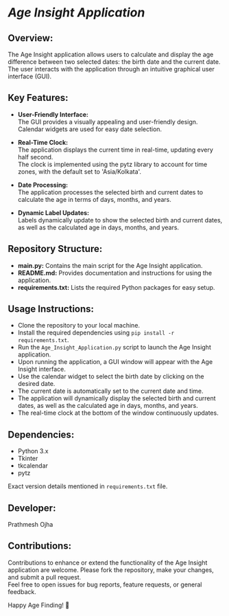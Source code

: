 # _Age Insight Application_

## Overview:
  The Age Insight application allows users to calculate and display the age difference between two selected dates: the birth date and the current date. The user interacts with the application through an intuitive graphical user interface (GUI).

## Key Features:
  - **User-Friendly Interface:**  
    The GUI provides a visually appealing and user-friendly design.  
    Calendar widgets are used for easy date selection.

  - **Real-Time Clock:**  
    The application displays the current time in real-time, updating every half second.  
    The clock is implemented using the pytz library to account for time zones, with the default set to 'Asia/Kolkata'.

  - **Date Processing:**  
    The application processes the selected birth and current dates to calculate the age in terms of days, months, and years.

  - **Dynamic Label Updates:**  
    Labels dynamically update to show the selected birth and current dates, as well as the calculated age in days, months, and years.

## Repository Structure:
  - **main.py:** Contains the main script for the Age Insight application.
  - **README.md:** Provides documentation and instructions for using the application.
  - **requirements.txt:** Lists the required Python packages for easy setup.

## Usage Instructions:
  - Clone the repository to your local machine.
  - Install the required dependencies using ```pip install -r requirements.txt```.
  - Run the `Age_Insight_Application.py` script to launch the Age Insight application.
  - Upon running the application, a GUI window will appear with the Age Insight interface.
  - Use the calendar widget to select the birth date by clicking on the desired date.
  - The current date is automatically set to the current date and time.
  - The application will dynamically display the selected birth and current dates, as well as the calculated age in days, months, and years.
  - The real-time clock at the bottom of the window continuously updates.

## Dependencies:
  - Python 3.x
  - Tkinter
  - tkcalendar
  - pytz

Exact version details mentioned in `requirements.txt` file.

## Developer:
  Prathmesh Ojha

## Contributions:
  Contributions to enhance or extend the functionality of the Age Insight application are welcome. Please fork the repository, make your changes, and submit a pull request.  
  Feel free to open issues for bug reports, feature requests, or general feedback.

Happy Age Finding! 🎉
